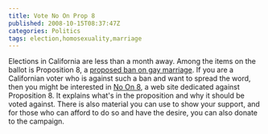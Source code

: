 ```yaml
---
title: Vote No On Prop 8
published: 2008-10-15T08:37:47Z
categories: Politics
tags: election,homosexuality,marriage
---
```


Elections in California are less than a month away.  Among the items on the ballot is Proposition 8, a <a href="http://blog.chungyc.org/2008/06/gay-marriage-ban-initiative-in-california/">proposed ban on gay marriage</a>.  If you are a Californian voter who is against such a ban and want to spread the word, then you might be interested in <a href="http://www.noonprop8.com/">No On 8</a>, a web site dedicated against Proposition 8.  It explains what's in the proposition and why it should be voted against.  There is also material you can use to show your support, and for those who can afford to do so and have the desire, you can also donate to the campaign.


